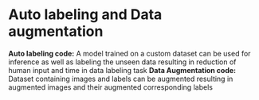 # **Auto labeling and Data augmentation**

**Auto labeling code:** A model trained on a custom dataset can be used for inference as well as labeling the unseen data resulting in reduction of human input and time in data labeling task
**Data Augmentation code:** Dataset containing images and labels can be augmented resulting in augmented images and their augmented corresponding labels
